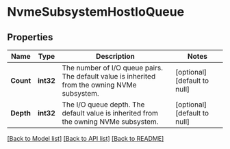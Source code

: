 # NvmeSubsystemHostIoQueue

## Properties
Name | Type | Description | Notes
------------ | ------------- | ------------- | -------------
**Count** | **int32** | The number of I/O queue pairs. The default value is inherited from the owning NVMe subsystem.  | [optional] [default to null]
**Depth** | **int32** | The I/O queue depth. The default value is inherited from the owning NVMe subsystem.  | [optional] [default to null]

[[Back to Model list]](../README.md#documentation-for-models) [[Back to API list]](../README.md#documentation-for-api-endpoints) [[Back to README]](../README.md)


